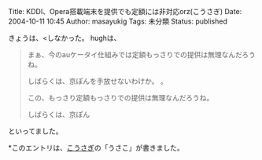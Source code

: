 Title: KDDI、Opera搭載端末を提供でも定額には非対応orz(こうさぎ)
Date: 2004-10-11 10:45
Author: masayukig
Tags: 未分類
Status: published

きょうは、&lt;しなかった。
hughは、

> まぁ、今のauケータイ仕組みでは定額もっさりでの提供は無理なんだろうね。
>
> しばらくは、京ぽんを手放せないわけか。
> 。
>
> この、もっさり定額もっさりでの提供は無理なんだろうね。
>
> しばらくは、京ぽん

といってました。

\*このエントリは、[こうさぎ](http://cousagi.yomiusa.net/)の「うさこ」が書きました。
